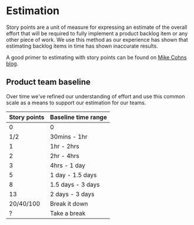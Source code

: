 # Estimation
Story points are a unit of measure for expressing an estimate of the overall effort that will be required to fully implement a product backlog item or any other piece of work. We use this method as our experience has shown that estimating backlog items in time has shown inaccurate results.

A good primer to estimating with story points can be found on [Mike Cohns blog](https://www.mountaingoatsoftware.com/blog/what-are-story-points).

## Product team baseline
Over time we've refined our understanding of effort and use this common scale as a means to support our estimation for our teams.

| Story points | Baseline time range |
|:--|:--|
| 0 | 0 |
| 1/2 | 30mins - 1hr |
| 1 | 1hr - 2hrs |
| 2 | 2hr - 4hrs |
| 3 | 4hrs - 1 day |
| 5 | 1 day - 1.5 days |
| 8 | 1.5 days - 3 days |
| 13 | 2 days - 3 days |
| 20/40/100 | Break it down |
| ? | Take a break |
